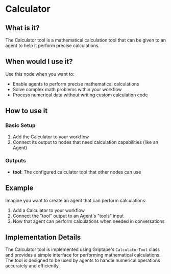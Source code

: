 # Calculator

## What is it?

The Calculator tool is a mathematical calculation tool that can be given to an agent to help it perform precise calculations.

## When would I use it?

Use this node when you want to:

- Enable agents to perform precise mathematical calculations
- Solve complex math problems within your workflow
- Process numerical data without writing custom calculation code

## How to use it

### Basic Setup

1. Add the Calculator to your workflow
2. Connect its output to nodes that need calculation capabilities (like an Agent)

### Outputs

- **tool**: The configured calculator tool that other nodes can use

## Example

Imagine you want to create an agent that can perform calculations:

1. Add a Calculator to your workflow
2. Connect the "tool" output to an Agent's "tools" input
3. Now that agent can perform calculations when needed in conversations

## Implementation Details

The Calculator tool is implemented using Griptape's `CalculatorTool` class and provides a simple interface for performing mathematical calculations. The tool is designed to be used by agents to handle numerical operations accurately and efficiently.

